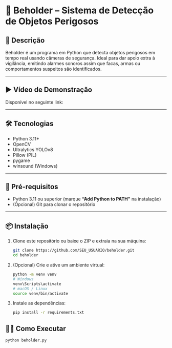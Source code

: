 # 🎥 Beholder – Sistema de Detecção de Objetos Perigosos

## 🚀 Descrição

Beholder é um programa em Python que detecta objetos perigosos em tempo real usando câmeras de segurança. Ideal para dar apoio extra à vigilância, emitindo alarmes sonoros assim que facas, armas ou comportamentos suspeitos são identificados.

---

## ▶️ Vídeo de Demonstração

Disponível no seguinte link: 

---

## 🛠️ Tecnologias

- Python 3.11+
- OpenCV
- Ultralytics YOLOv8
- Pillow (PIL)
- pygame
- winsound (Windows)

---

## 📝 Pré-requisitos

- Python 3.11 ou superior (marque **“Add Python to PATH”** na instalação)
- (Opcional) Git para clonar o repositório

---

## 📦 Instalação

1. Clone este repositório ou baixe o ZIP e extraia na sua máquina:
   ```bash
   git clone https://github.com/SEU_USUARIO/beholder.git
   cd beholder

2. (Opcional) Crie e ative um ambiente virtual:
   ```bash
   python -m venv venv
   # Windows
   venv\Scripts\activate
   # macOS / Linux
   source venv/bin/activate

3. Instale as dependências:
   ```bash
   pip install -r requirements.txt

## 🏃‍♂️ Como Executar
   ```bash
   python beholder.py

